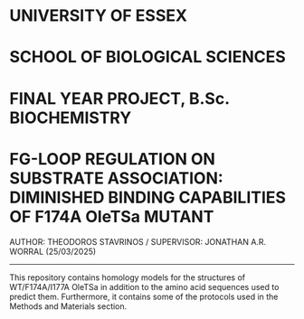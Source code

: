 # UNIVERSITY OF ESSEX #
# SCHOOL OF BIOLOGICAL SCIENCES #
# FINAL YEAR PROJECT, B.Sc. BIOCHEMISTRY #
# FG-LOOP REGULATION ON SUBSTRATE ASSOCIATION: DIMINISHED BINDING CAPABILITIES OF F174A OleTSa MUTANT #
AUTHOR: THEODOROS STAVRINOS /
SUPERVISOR: JONATHAN A.R. WORRAL 
(25/03/2025)

------------------------------------------------------------------------------------------------------------------------------------------------------------------------

This repository contains homology models for the structures of WT/F174A/I177A OleTSa in addition to the amino acid sequences used to predict them. Furthermore, it contains some of the protocols used in the Methods and Materials section. 
